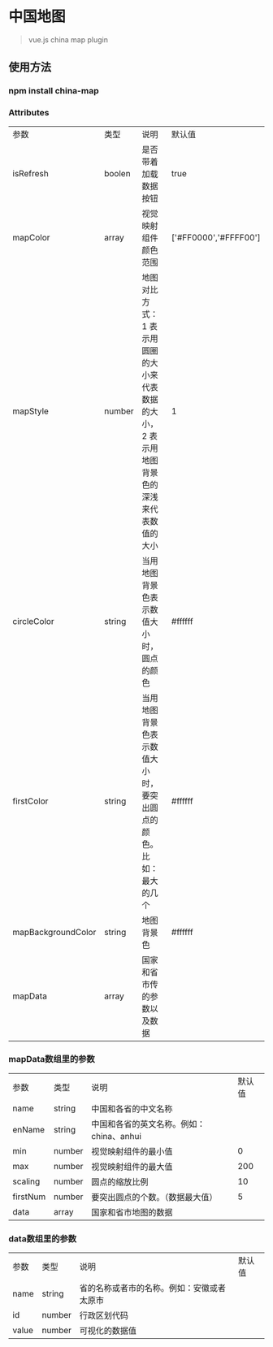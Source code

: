 # 中国地图

> vue.js china map plugin

## 使用方法

### npm install china-map
### Attributes
<table>
    <tr>
        <td>参数</td>
        <td>类型</td>
        <td>说明</td>
        <td>默认值</td>
    </tr>
    <tr>
        <td>isRefresh</td>
        <td>boolen</td>
        <td>是否带着加载数据按钮</td>
        <td>true</td>
    </tr>
    <tr>
        <td>mapColor</td>
        <td>array</td>
        <td>视觉映射组件颜色范围</td>
        <td>['#FF0000','#FFFF00']</td>
    </tr>   
    <tr>
        <td>mapStyle</td>
        <td>number</td>
        <td>地图对比方式：1 表示用圆圈的大小来代表数据的大小，2 表示用地图背景色的深浅来代表数值的大小</td>
        <td>1</td>
    </tr>   
    <tr>
        <td>circleColor</td>
        <td>string</td>
        <td>当用地图背景色表示数值大小时，圆点的颜色</td>
        <td>#ffffff</td>
    </tr>   
    <tr>
        <td>firstColor</td>
        <td>string</td>
        <td>当用地图背景色表示数值大小时，要突出圆点的颜色。比如：最大的几个</td>
        <td>#ffffff</td>
    </tr>   
    <tr>
        <td>mapBackgroundColor</td>
        <td>string</td>
        <td>地图背景色</td>
        <td>#ffffff</td>
    </tr>   
    <tr>
        <td>mapData</td>
        <td>array</td>
        <td>国家和省市传的参数以及数据</td>
        <td></td>
    </tr>  
</table>

### mapData数组里的参数
<table>
    <tr>
        <td>参数</td>
        <td>类型</td>
        <td>说明</td>
        <td>默认值</td>
    </tr>
    <tr>
        <td>name</td>
        <td>string</td>
        <td>中国和各省的中文名称</td>
        <td></td>
    </tr>
    <tr>
        <td>enName</td>
        <td>string</td>
        <td>中国和各省的英文名称。例如：china、anhui</td>
        <td></td>
    </tr>   
    <tr>
        <td>min</td>
        <td>number</td>
        <td>视觉映射组件的最小值</td>
        <td>0</td>
    </tr>   
    <tr>
        <td>max</td>
        <td>number</td>
        <td>视觉映射组件的最大值</td>
        <td>200</td>
    </tr>   
    <tr>
        <td>scaling</td>
        <td>number</td>
        <td>圆点的缩放比例</td>
        <td>10</td>
    </tr>   
    <tr>
        <td>firstNum</td>
        <td>number</td>
        <td>要突出圆点的个数。（数据最大值）</td>
        <td>5</td>
    </tr>   
    <tr>
        <td>data</td>
        <td>array</td>
        <td>国家和省市地图的数据</td>
        <td></td>
    </tr>  
</table>

### data数组里的参数
<table>
    <tr>
        <td>参数</td>
        <td>类型</td>
        <td>说明</td>
        <td>默认值</td>
    </tr>
    <tr>
        <td>name</td>
        <td>string</td>
        <td>省的名称或者市的名称。例如：安徽或者太原市</td>
        <td></td>
    </tr>
    <tr>
        <td>id</td>
        <td>number</td>
        <td>行政区划代码</td>
        <td></td>
    </tr>   
    <tr>
        <td>value</td>
        <td>number</td>
        <td>可视化的数据值</td>
        <td></td>
    </tr> 
</table>
